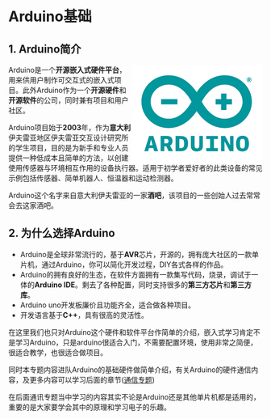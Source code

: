 # Arduino基础

## 1. Arduino简介

<img src="../../images/Arduino基础/1.0-1.png" align="right" alt="Arduino logo"/>

Arduino是一个**开源嵌入式硬件平台**，用来供用户制作可交互式的嵌入式项目。此外Arduino作为一个**开源硬件**和**开源软件**的公司，同时兼有项目和用户社区。

Arduino项目始于**2003**年，作为**意大利**伊夫雷亚地区伊夫雷亚交互设计研究所的学生项目，目的是为新手和专业人员提供一种低成本且简单的方法，以创建使用传感器与环境相互作用的设备执行器。适用于初学者爱好者的此类设备的常见示例包括传感器、简单机器人、恒温器和运动检测器。

Arduino这个名字来自意大利伊夫雷亚的一家**酒吧**，该项目的一些创始人过去常常会去这家酒吧。
## 2. 为什么选择Arduino

- Arduino是全球非常流行的，基于**AVR**芯片，开源的，拥有庞大社区的一款单片机，通过Arduino，你可以简化开发过程，DIY各式各样的作品。
- Arduino的拥有良好的生态，在软件方面拥有一款集写代码，烧录，调试于一体的**Arduino IDE**。剩去了各种配置，同时支持很多的**第三方芯片**和**第三方库**。
- Arduino uno开发板廉价且功能齐全，适合做各种项目。
- 开发语言基于**C++**，具有很高的灵活性。

在这里我们也只对Arduino这个硬件和软件平台作简单的介绍，嵌入式学习肯定不是学习Arduino，只是arduino很适合入门，不需要配置环境，使用非常之简便，很适合教学，也很适合做项目。

同时本专题内容进队Arduino的基础硬件做简单介绍，有关Arduino的硬件通信内容，及更多内容可以学习后面的章节([通信专题](../通信专题/介绍.md))

在后面通讯专题当中学习的内容其实不论是Arduino还是其他单片机都是适用的，重要的是大家要学会其中的原理和学习电子的乐趣。